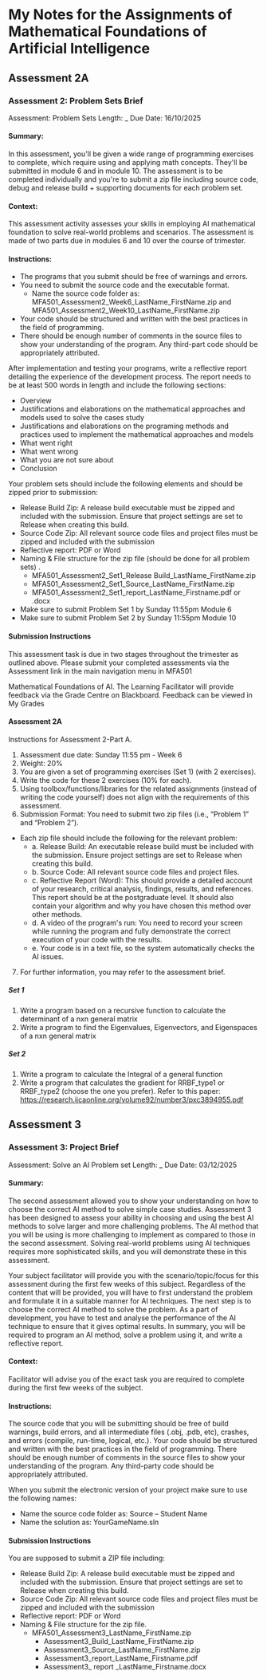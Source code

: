 # My Notes for the Assignments of Mathematical Foundations of Artificial Intelligence

## Assessment 2A
### Assessment 2: **Problem Sets Brief** 
Assessment: Problem Sets
Length: _
Due Date: 16/10/2025

#### Summary: 
In this assessment, you'll be given a wide range of programming exercises to complete, which require using and applying math concepts. They'll be submitted in module 6 and in module 10. The assessment is to be completed individually and you're to submit a zip file including source code, debug and release build + supporting documents for each problem set.

#### Context:
This assessment activity assesses your skills in employing AI mathematical foundation to solve real-world problems and scenarios. The assessment is made of two parts due in modules 6 and 10 over the course of trimester.

#### Instructions:
- The programs that you submit should be free of warnings and errors.
- You need to submit the source code and the executable format.
    - Name the source code folder as: MFA501_Assessment2_Week6_LastName_FirstName.zip and MFA501_Assessment2_Week10_LastName_FirstName.zip
- Your code should be structured and written with the best practices in the field of programming.
- There should be enough number of comments in the source files to show your understanding of the program. Any third-part code should be appropriately attributed.

After implementation and testing your programs, write a reflective report detailing the experience of the development process. The report needs to be at least 500 words in length and include the following sections:
- Overview
- Justifications and elaborations on the mathematical approaches and models used to solve the cases study
- Justifications and elaborations on the programing methods and practices used to implement the mathematical approaches and models
- What went right
- What went wrong
- What you are not sure about
- Conclusion

Your problem sets should include the following elements and should be zipped prior to submission:
- Release Build Zip: A release build executable must be zipped and included with the submission. Ensure that project settings are set to Release when creating this build.
- Source Code Zip: All relevant source code files and project files must be zipped and included with the submission
- Reflective report: PDF or Word
- Naming & File structure for the zip file (should be done for all problem sets) .
    - MFA501_Assessment2_Set1_Release Build_LastName_FirstName.zip
    - MFA501_Assessment2_Set1_Source_LastName_FirstName.zip
    - MFA501_Assessment2_Set1_report_LastName_Firstname.pdf or .docx
- Make sure to submit Problem Set 1 by Sunday 11:55pm Module 6
- Make sure to submit Problem Set 2 by Sunday 11:55pm Module 10

#### Submission Instructions
This assessment task is due in two stages throughout the trimester as outlined above. Please submit your completed assessments via the Assessment link in the main navigation menu in MFA501

Mathematical Foundations of AI. The Learning Facilitator will provide feedback via the Grade Centre on Blackboard. Feedback can be viewed in My Grades

#### Assessment 2A
Instructions for Assessment 2-Part A.
1. Assessment due date: Sunday 11:55 pm - Week 6
2. Weight: 20%
3. You are given a set of programming exercises (Set 1) (with 2 exercises).
4. Write the code for these 2 exercises (10% for each).
5. Using toolbox/functions/libraries for the related assignments (instead of writing the code yourself) does not align with the requirements of this assessment.
6. Submission Format: You need to submit two zip files (i.e., “Problem 1” and “Problem 2”).
- Each zip file should include the following for the relevant problem:
    - a. Release Build: An executable release build must be included with the submission. Ensure project settings are set to Release when creating this build.
    - b. Source Code: All relevant source code files and project files.
    - c. Reflective Report (Word): This should provide a detailed account of your research, critical analysis, findings, results, and references. This report should be at the postgraduate level. It should also contain your algorithm and why you have chosen this method over other methods.
    - d. A video of the program's run: You need to record your screen while running the program and fully demonstrate the correct execution of your code with the results.
    - e. Your code is in a text file, so the system automatically checks the AI issues.
7. For further information, you may refer to the assessment brief.

##### **Set 1**
1. Write a program based on a recursive function to calculate the determinant of a nxn general matrix
2. Write a program to find the Eigenvalues, Eigenvectors, and Eigenspaces of a nxn general matrix

##### **Set 2**
1. Write a program to calculate the Integral of a general function
2. Write a program that calculates the gradient for RRBF_type1 or RRBF_type2 (choose the one you prefer). Refer to this paper: https://research.ijcaonline.org/volume92/number3/pxc3894955.pdf

## Assessment 3
### Assessment 3: **Project Brief** 
Assessment: Solve an AI Problem set
Length: _
Due Date: 03/12/2025

#### Summary: 
The second assessment allowed you to show your understanding on how to choose the correct AI method to solve simple case studies. Assessment 3 has been designed to assess your ability in choosing and using the best AI methods to solve larger and more challenging problems. The AI method that you will be using is more challenging to implement as compared to those in the second assessment. Solving real-world problems using AI techniques requires more sophisticated skills, and you will demonstrate these in this assessment.

Your subject facilitator will provide you with the scenario/topic/focus for this assessment during the first few weeks of this subject. Regardless of the content that will be provided, you will have to first understand the problem and formulate it in a suitable manner for AI techniques. The next step is to choose the correct AI method to solve the problem. As a part of development, you have to test and analyse the performance of the AI technique to ensure that it gives optimal results. In summary, you will be required to program an AI method, solve a problem using it, and write a reflective report.

#### Context:
Facilitator will advise you of the exact task you are required to complete during the first few weeks of the subject.

#### Instructions:
The source code that you will be submitting should be free of build warnings, build errors, and all intermediate files (.obj, .pdb, etc), crashes, and errors (compile, run-time, logical, etc.). Your code should be structured and written with the best practices in the field of programming. There should
be enough number of comments in the source files to show your understanding of the program. Any third-party code should be appropriately attributed.

When you submit the electronic version of your project make sure to use the following names:
- Name the source code folder as: Source – Student Name
- Name the solution as: YourGameName.sln

#### Submission Instructions
You are supposed to submit a ZIP file including:
- Release Build Zip: A release build executable must be zipped and included with the submission. Ensure that project settings are set to Release when creating this build.
- Source Code Zip: All relevant source code files and project files must be zipped and included with the submission
- Reflective report: PDF or Word
- Naming & File structure for the zip file.
    - MFA501_Assessment3_LastName_FirstName.zip
        - Assessment3_Build_LastName_FirstName.zip
        - Assessment3_Source_LastName_FirstName.zip
        - Assessment3_report_LastName_Firstname.pdf
        - Assessment3_ report _LastName_Firstname.docx